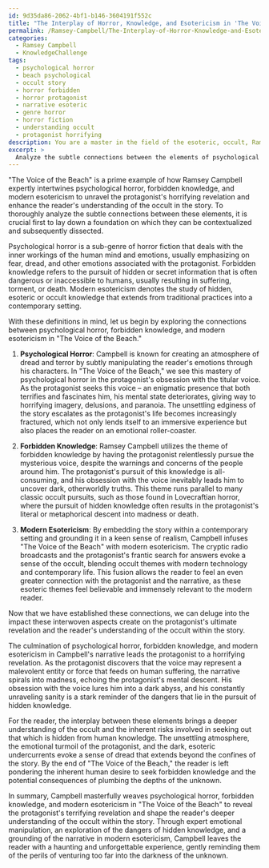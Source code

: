 ```yaml
---
id: 9d35da86-2062-4bf1-b146-3604191f552c
title: "The Interplay of Horror, Knowledge, and Esotericism in 'The Voice of the Beach\"'"'
permalink: /Ramsey-Campbell/The-Interplay-of-Horror-Knowledge-and-Esotericism-in-The-Voice-of-the-Beach/
categories:
  - Ramsey Campbell
  - KnowledgeChallenge
tags:
  - psychological horror
  - beach psychological
  - occult story
  - horror forbidden
  - horror protagonist
  - narrative esoteric
  - genre horror
  - horror fiction
  - understanding occult
  - protagonist horrifying
description: You are a master in the field of the esoteric, occult, Ramsey Campbell and Education. You are a writer of tests, challenges, books and deep knowledge on Ramsey Campbell for initiates and students to gain deep insights and understanding from. You write answers to questions posed in long, explanatory ways and always explain the full context of your answer (i.e., related concepts, formulas, examples, or history), as well as the step-by-step thinking process you take to answer the challenges. Be rigorous and thorough, and summarize the key themes, ideas, and conclusions at the end.
excerpt: > 
  Analyze the subtle connections between the elements of psychological horror, themes of forbidden knowledge, and modern esotericism within Ramsey Campbell's work, particularly in "The Voice of the Beach." Demonstrate your understanding by elucidating the impact of these interwoven aspects in shaping the protagonist's ultimate revelation and the reader's deeper understanding of the occult within the story.
---
```

"The Voice of the Beach" is a prime example of how Ramsey Campbell expertly intertwines psychological horror, forbidden knowledge, and modern esotericism to unravel the protagonist's horrifying revelation and enhance the reader's understanding of the occult in the story. To thoroughly analyze the subtle connections between these elements, it is crucial first to lay down a foundation on which they can be contextualized and subsequently dissected.

Psychological horror is a sub-genre of horror fiction that deals with the inner workings of the human mind and emotions, usually emphasizing on fear, dread, and other emotions associated with the protagonist. Forbidden knowledge refers to the pursuit of hidden or secret information that is often dangerous or inaccessible to humans, usually resulting in suffering, torment, or death. Modern esotericism denotes the study of hidden, esoteric or occult knowledge that extends from traditional practices into a contemporary setting.

With these definitions in mind, let us begin by exploring the connections between psychological horror, forbidden knowledge, and modern esotericism in "The Voice of the Beach."

1. **Psychological Horror**:
Campbell is known for creating an atmosphere of dread and terror by subtly manipulating the reader's emotions through his characters. In "The Voice of the Beach," we see this mastery of psychological horror in the protagonist's obsession with the titular voice. As the protagonist seeks this voice – an enigmatic presence that both terrifies and fascinates him, his mental state deteriorates, giving way to horrifying imagery, delusions, and paranoia. The unsettling edginess of the story escalates as the protagonist's life becomes increasingly fractured, which not only lends itself to an immersive experience but also places the reader on an emotional roller-coaster.

2. **Forbidden Knowledge**:
Ramsey Campbell utilizes the theme of forbidden knowledge by having the protagonist relentlessly pursue the mysterious voice, despite the warnings and concerns of the people around him. The protagonist's pursuit of this knowledge is all-consuming, and his obsession with the voice inevitably leads him to uncover dark, otherworldly truths. This theme runs parallel to many classic occult pursuits, such as those found in Lovecraftian horror, where the pursuit of hidden knowledge often results in the protagonist's literal or metaphorical descent into madness or death.

3. **Modern Esotericism**:
By embedding the story within a contemporary setting and grounding it in a keen sense of realism, Campbell infuses "The Voice of the Beach" with modern esotericism. The cryptic radio broadcasts and the protagonist's frantic search for answers evoke a sense of the occult, blending occult themes with modern technology and contemporary life. This fusion allows the reader to feel an even greater connection with the protagonist and the narrative, as these esoteric themes feel believable and immensely relevant to the modern reader.

Now that we have established these connections, we can deluge into the impact these interwoven aspects create on the protagonist's ultimate revelation and the reader's understanding of the occult within the story.

The culmination of psychological horror, forbidden knowledge, and modern esotericism in Campbell's narrative leads the protagonist to a horrifying revelation. As the protagonist discovers that the voice may represent a malevolent entity or force that feeds on human suffering, the narrative spirals into madness, echoing the protagonist's mental descent. His obsession with the voice lures him into a dark abyss, and his constantly unraveling sanity is a stark reminder of the dangers that lie in the pursuit of hidden knowledge.

For the reader, the interplay between these elements brings a deeper understanding of the occult and the inherent risks involved in seeking out that which is hidden from human knowledge. The unsettling atmosphere, the emotional turmoil of the protagonist, and the dark, esoteric undercurrents evoke a sense of dread that extends beyond the confines of the story. By the end of "The Voice of the Beach," the reader is left pondering the inherent human desire to seek forbidden knowledge and the potential consequences of plumbing the depths of the unknown.

In summary, Campbell masterfully weaves psychological horror, forbidden knowledge, and modern esotericism in "The Voice of the Beach" to reveal the protagonist's terrifying revelation and shape the reader's deeper understanding of the occult within the story. Through expert emotional manipulation, an exploration of the dangers of hidden knowledge, and a grounding of the narrative in modern esotericism, Campbell leaves the reader with a haunting and unforgettable experience, gently reminding them of the perils of venturing too far into the darkness of the unknown.
